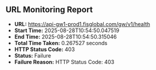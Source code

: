 ## URL Monitoring Report

- **URL:** https://api-gw1-prod1.fisglobal.com/gw/v1/health
- **Start Time:** 2025-08-28T10:54:50.047519
- **End Time:** 2025-08-28T10:54:50.315046
- **Total Time Taken:** 0.267527 seconds
- **HTTP Status Code:** 403
- **Status:** Failure
- **Failure Reason:** HTTP Status Code: 403
